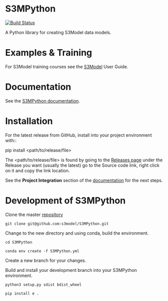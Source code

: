 # S3MPython

[![Build Status](https://travis-ci.com/DataInsightsInc/S3MPython.svg?branch=master)](https://travis-ci.com/s3model/S3MPython)


A Python library for creating S3Model data models.


# Examples & Training

For S3Model training courses see the [S3Model](https://s3model.com/userguide/docs/index.html) User Guide.

# Documentation

See the [S3MPython documentation](https://s3model.com/S3MPython/docs/index.html).


# Installation

For the latest release from GitHub, install into your project environment with::

  pip install <path/to/release/file>

The <path/to/release/file> is found by going to the [Releases page](https://github.com/twcook/S3M_Python/releases) under the Release you want (usually the latest) go to the Source code link, right click on it and copy the link location.

See the **Project Integration** section of the [documentation](https://s3model.com/S3MPython/) for the next steps.


# Development of S3MPython

Clone the master [repository](https://github.com/s3model/S3MPython/tree/master)

```
git clone git@github.com:s3model/S3MPython.git
```

Change to the new directory and using conda, build the environment.

```
cd S3MPython

conda env create -f S3MPython.yml
```

Create a new branch for your changes.


Build and install your development branch into your S3MPython environment.

```
python3 setup.py sdist bdist_wheel

pip install e .
```
